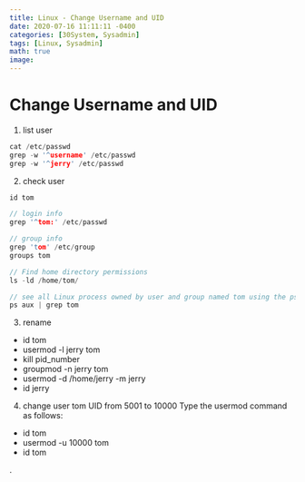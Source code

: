 ```yaml
---
title: Linux - Change Username and UID
date: 2020-07-16 11:11:11 -0400
categories: [30System, Sysadmin]
tags: [Linux, Sysadmin]
math: true
image:
---
```


# Change Username and UID

1. list user

```c
cat /etc/passwd
grep -w '^username' /etc/passwd
grep -w '^jerry' /etc/passwd
```

2. check user

```c
id tom

// login info
grep '^tom:' /etc/passwd

// group info
grep 'tom' /etc/group
groups tom

// Find home directory permissions
ls -ld /home/tom/

// see all Linux process owned by user and group named tom using the ps command:
ps aux | grep tom

```

3. rename

- id tom
- usermod -l jerry tom
- kill pid_number
- groupmod -n jerry tom
- usermod -d /home/jerry -m jerry
- id jerry


4. change user tom UID from 5001 to 10000
Type the usermod command as follows:

- id tom
- usermod -u 10000 tom
- id tom







.
